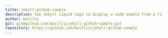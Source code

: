 ```yaml
---
title: jekyll-github-sample
description: Two Jekyll Liquid tags to display a code sample from a file in a public Github repo and provide a reference to it
author: bwillis
git: git@github.com:bwillis/jekyll-github-sample.git
repository: https://github.com/bwillis/jekyll-github-sample
---
```


